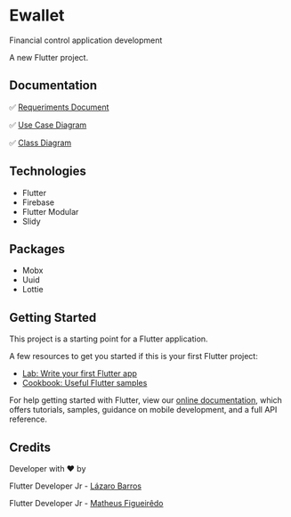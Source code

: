 # Ewallet
 Financial control application development

A new Flutter project.

## Documentation
:white_check_mark: [Requeriments Document](https://github.com/matheustgf10/e-wallet/blob/main/documentation/requirements_document.png)

:white_check_mark: [Use Case Diagram](https://github.com/matheustgf10/e-wallet/blob/main/documentation/Use_case_diagram.png)

:white_check_mark: [Class Diagram](https://github.com/matheustgf10/e-wallet/blob/main/documentation/Class_diagram.png)

## Technologies
- Flutter
- Firebase
- Flutter Modular
- Slidy

## Packages

- Mobx
- Uuid
- Lottie

## Getting Started

This project is a starting point for a Flutter application.

A few resources to get you started if this is your first Flutter project:

- [Lab: Write your first Flutter app](https://flutter.dev/docs/get-started/codelab)
- [Cookbook: Useful Flutter samples](https://flutter.dev/docs/cookbook)

For help getting started with Flutter, view our
[online documentation](https://flutter.dev/docs), which offers tutorials,
samples, guidance on mobile development, and a full API reference.

## Credits
Developer with ♥️ by

Flutter Developer Jr - [Lázaro Barros](https://www.linkedin.com/in/lazaro-barros-severo/)

Flutter Developer Jr - [Matheus Figueirêdo](https://www.linkedin.com/in/matheus-figueirêdo-2b1611150/)

